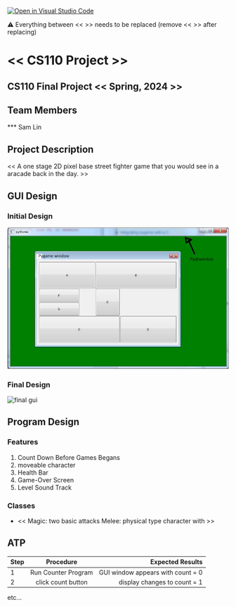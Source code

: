 [![Open in Visual Studio Code](https://classroom.github.com/assets/open-in-vscode-718a45dd9cf7e7f842a935f5ebbe5719a5e09af4491e668f4dbf3b35d5cca122.svg)](https://classroom.github.com/online_ide?assignment_repo_id=14589309&assignment_repo_type=AssignmentRepo)

:warning: Everything between << >> needs to be replaced (remove << >> after replacing)

# << CS110 Project >>
## CS110 Final Project  << Spring, 2024 >>

## Team Members

*** Sam Lin

## Project Description

<< A one stage 2D pixel base street fighter game that you would see in a aracade back in the day. >>


## GUI Design


### Initial Design

![initial gui](assets/gui.jpg)

### Final Design

![final gui](assets/finalgui.jpg)

## Program Design

### Features

1. Count Down Before Games Begans
2. moveable character
3. Health Bar
4. Game-Over Screen
5. Level Sound Track

### Classes

- << 
Magic: two basic attacks
Melee: physical type character with >>

## ATP

| Step                 |Procedure             |Expected Results                   |
|----------------------|:--------------------:|----------------------------------:|
|  1                   | Run Counter Program  |GUI window appears with count = 0  |
|  2                   | click count button   | display changes to count = 1      |
etc...
